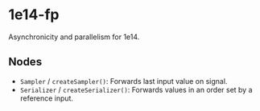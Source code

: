 1e14-fp
=======

Asynchronicity and parallelism for 1e14.

Nodes
-----

* `Sampler` / `createSampler()`: Forwards last input value on signal.
* `Serializer` / `createSerializer()`: Forwards values in an order set by a reference 
input.
